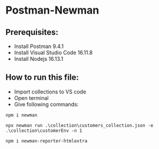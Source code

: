# Postman-Newman
## Prerequisites:
* Install Postman 9.4.1
* Install Visual Studio Code 16.11.8
* Install Nodejs 16.13.1
## How to run this file:
* Import collections to VS code
* Open terminal
* Give following commands:
```
npm i newman
```
```
npx newman run .\collection\customers_collection.json -e .\collection\customerEnv -n 1
```
```
npm i newman-reporter-htmlextra
```

